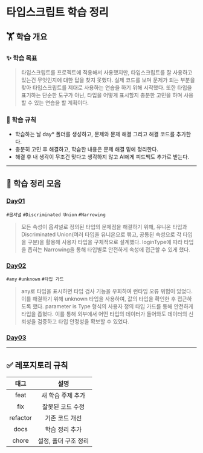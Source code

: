 # 타입스크립트 학습 정리

## 🏋️ 학습 개요

### ✨ 학습 목표
> 타입스크립트를 프로젝트에 적용해서 사용했지만, 타입스크립트를 잘 사용하고 있는건 무엇인지에 대한 답을 찾지 못했다. 실제 코드를 보며 문제가 되는 부분을 찾아 타입스크립트를 제대로 사용하는 연습을 하기 위해 시작했다. 또한 타입을 표기하는 단순한 도구가 아닌, 타입을 어떻게 표시할지 충분한 고민을 하며 사용할 수 있는 연습을 할 계획이다.

### 📍 학습 규칙
- 학습하는 날 day* 폴더를 생성하고, 문제와 문제 해결 그리고 해결 코드를 추가한다.
- 충분히 고민 후 해결하고, 학습한 내용은 문제 해결 밑에 정리한다.
- 해결 후 내 생각이 무조건 맞다고 생각하지 않고 AI에게 피드백도 추가로 받는다.

---

## 🔖 학습 정리 모음

### [Day01](./day01/solution.md)
`#옵셔널` `#Discriminated Union` `#Narrowing`
> 모든 속성이 옵셔널로 정의된 타입의 문제점을 해결하기 위해, 유니온 타입과 Discriminated Union(여러 타입을 유니온으로 묶고, 공통된 속성으로 각 타입을 구분)을 활용해 사용자 타입을 구체적으로 설계했다. loginType에 따라 타입을 좁히는 Narrowing을 통해 타입별로 안전하게 속성에 접근할 수 있게 했다.

### [Day02](./day02/solution.md)
`#any` `#unknown` `#타입 가드`
> any로 타입을 표시하면 타입 검사 기능을 우회하여 런타임 오류 위험이 있었다. 이를 해결하기 위해 unknown 타입을 사용하여, 값의 타입을 확인한 후 접근하도록 했다. parameter is Type 형식의 사용자 정의 타입 가드를 통해 안전하게 타입을 좁혔다. 이를 통해 외부에서 어떤 타입의 데이터가 들어와도 데이터의 신뢰성을 검증하고 타입 안정성을 확보할 수 있었다.

### [Day03]()

---

## ✅ 레포지토리 규칙

|태그|설명|
|:-:|:-:|
|feat|새 학습 주제 추가|
|fix|잘못된 코드 수정|
|refactor|기존 코드 개선|
|docs|학습 정리 추가|
|chore|설정, 폴더 구조 정리|